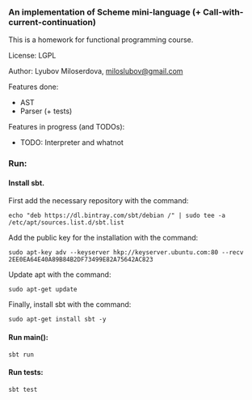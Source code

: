### An implementation of Scheme mini-language (+ Call-with-current-continuation)

This is a homework for functional programming course.

License: LGPL

Author: Lyubov Miloserdova, miloslubov@gmail.com

Features done:

- AST
- Parser (+ tests)

Features in progress (and TODOs):

- TODO: Interpreter and whatnot


### Run:

#### Install sbt. 

First add the necessary repository with the command:

```
echo "deb https://dl.bintray.com/sbt/debian /" | sudo tee -a /etc/apt/sources.list.d/sbt.list
```

Add the public key for the installation with the command:

```
sudo apt-key adv --keyserver hkp://keyserver.ubuntu.com:80 --recv 2EE0EA64E40A89B84B2DF73499E82A75642AC823
```

Update apt with the command:

```
sudo apt-get update
```

Finally, install sbt with the command:

```
sudo apt-get install sbt -y
```

#### Run main():

```
sbt run
```

#### Run tests:

```
sbt test
```
